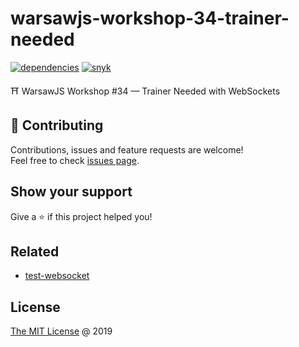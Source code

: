 # warsawjs-workshop-34-trainer-needed

[![dependencies](https://david-dm.org/piecioshka/warsawjs-workshop-34-trainer-needed.svg)](https://github.com/piecioshka/warsawjs-workshop-34-trainer-needed)
[![snyk](https://snyk.io/test/github/piecioshka/warsawjs-workshop-34-trainer-needed/badge.svg?targetFile=package.json)](https://snyk.io/test/github/piecioshka/warsawjs-workshop-34-trainer-needed?targetFile=package.json)

⛩️ WarsawJS Workshop #34 — Trainer Needed with WebSockets

## 🤝 Contributing

Contributions, issues and feature requests are welcome!<br />
Feel free to check [issues page](https://github.com/DKuwalek/warsawjs-workshop-34-trainer-needed/issues).

## Show your support

Give a ⭐️ if this project helped you!

## Related

* [test-websocket](https://github.com/piecioshka/test-websocket)

## License

[The MIT License](http://piecioshka.mit-license.org) @ 2019
